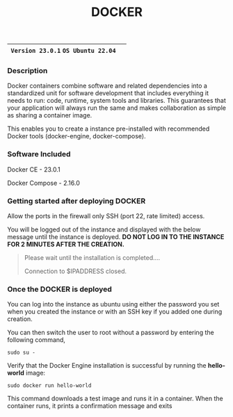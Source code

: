 ﻿---
title: DOCKER
sidebar_label: Docker
---


|**`Version 23.0.1` `OS Ubuntu 22.04`**|  |
|--------------------------------------|--|

### Description

Docker containers combine software and related dependencies into a standardized unit for software development that includes everything it needs to run: code, runtime, system tools and libraries. This guarantees that your application will always run the same and makes collaboration as simple as sharing a container image.

This enables you to create a instance pre-installed with recommended Docker tools (docker-engine, docker-compose).

### Software Included

Docker CE - 23.0.1

Docker Compose - 2.16.0

### Getting started after deploying DOCKER

Allow the ports in the firewall only SSH (port 22, rate limited) access.


You will be logged out of the instance and displayed with the below message until the instance is deployed.  **DO NOT LOG IN TO THE INSTANCE FOR 2 MINUTES AFTER THE CREATION.**

> Please wait until the installation is completed.... 
>
> Connection to $IPADDRESS closed.

### Once the DOCKER is deployed

You can log into the instance as ubuntu using either the password you set when you created the instance or with an SSH key if you added one during creation.

You can then switch the user to root without a password by entering the following command,
~~~
sudo su -
~~~

Verify that the Docker Engine installation is successful by running the  **hello-world**  image:
```
sudo docker run hello-world
```
This command downloads a test image and runs it in a container. When the container runs, it prints a confirmation message and exits

